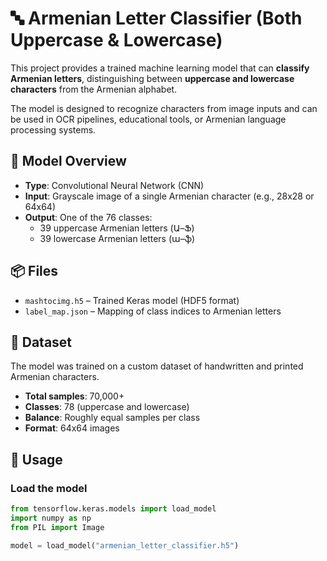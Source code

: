 # 🔤 Armenian Letter Classifier (Both Uppercase & Lowercase)

This project provides a trained machine learning model that can **classify Armenian letters**, distinguishing between **uppercase and lowercase characters** from the Armenian alphabet.

The model is designed to recognize characters from image inputs and can be used in OCR pipelines, educational tools, or Armenian language processing systems.

## 🧠 Model Overview

- **Type**: Convolutional Neural Network (CNN)
- **Input**: Grayscale image of a single Armenian character (e.g., 28x28 or 64x64)
- **Output**: One of the 76 classes:
  - 39 uppercase Armenian letters (Ա–Ֆ)
  - 39 lowercase Armenian letters (ա–ֆ)

## 📦 Files

- `mashtocimg.h5` – Trained Keras model (HDF5 format)
- `label_map.json` – Mapping of class indices to Armenian letters

## 🧾 Dataset

The model was trained on a custom dataset of handwritten and printed Armenian characters.

- **Total samples**: 70,000+
- **Classes**: 78 (uppercase and lowercase)
- **Balance**: Roughly equal samples per class
- **Format**: 64x64 images

## 🚀 Usage

### Load the model
```python
from tensorflow.keras.models import load_model
import numpy as np
from PIL import Image

model = load_model("armenian_letter_classifier.h5")
